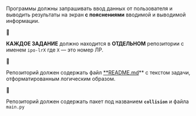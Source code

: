 Программы должны запрашивать ввод данных от пользователя и выводить результаты на экран **с пояснениями** вводимой и выводимой информации.

<aside>
🚨

**КАЖДОЕ ЗАДАНИЕ** должно находится в **ОТДЕЛЬНОМ** репозитории с именем `ipo-lrX` где `X` — это номер ЛР.

</aside>

<aside>
🚨

Репозиторий должен содержать файл [**README.md](http://README.md)** с текстом задачи, отформатированным логическим образом. 

</aside>

<aside>
🚨

Репозиторий должен содержать пакет под названием **`collision`** и файла `main.py`

</aside>
